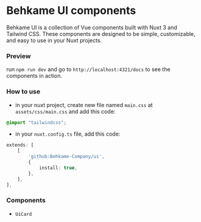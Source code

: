 # Behkame UI components 

Behkame UI is a collection of Vue components built with Nuxt 3 and Tailwind CSS. These components are designed to be simple, customizable, and easy to use in your Nuxt projects.

### Preview 

run `npm run dev` and go to `http://localhost:4321/docs` to see the components in action.

### How to use 

- in your nuxt project, create new file named `main.css` at `assets/css/main.css` and add this code:

```css
@import "tailwindcss";
```

- in your `nuxt.config.ts` file, add this code:

```ts
extends: [
    [
        'github:Behkame-Company/ui',
        { 
            install: true,
        },
    ],
],
```

### Components 

- `UiCard`